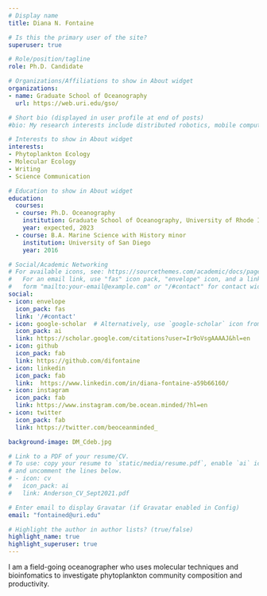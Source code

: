 ```yaml
---
# Display name
title: Diana N. Fontaine

# Is this the primary user of the site?
superuser: true

# Role/position/tagline
role: Ph.D. Candidate

# Organizations/Affiliations to show in About widget
organizations:
- name: Graduate School of Oceanography
  url: https://web.uri.edu/gso/

# Short bio (displayed in user profile at end of posts)
#bio: My research interests include distributed robotics, mobile computing and programmable matter.

# Interests to show in About widget
interests:
- Phytoplankton Ecology
- Molecular Ecology
- Writing
- Science Communication

# Education to show in About widget
education:
  courses:
  - course: Ph.D. Oceanography
    institution: Graduate School of Oceanography, University of Rhode Island 
    year: expected, 2023
  - course: B.A. Marine Science with History minor
    institution: University of San Diego
    year: 2016

# Social/Academic Networking
# For available icons, see: https://sourcethemes.com/academic/docs/page-builder/#icons
#   For an email link, use "fas" icon pack, "envelope" icon, and a link in the
#   form "mailto:your-email@example.com" or "/#contact" for contact widget.
social:
- icon: envelope
  icon_pack: fas
  link: '/#contact'
- icon: google-scholar  # Alternatively, use `google-scholar` icon from `ai` icon pack
  icon_pack: ai
  link: https://scholar.google.com/citations?user=Ir9oVsgAAAAJ&hl=en
- icon: github
  icon_pack: fab
  link: https://github.com/difontaine
- icon: linkedin
  icon_pack: fab
  link:  https://www.linkedin.com/in/diana-fontaine-a59b66160/
- icon: instagram
  icon_pack: fab
  link: https://www.instagram.com/be.ocean.minded/?hl=en
- icon: twitter
  icon_pack: fab
  link: https://twitter.com/beoceanminded_

background-image: DM_Cdeb.jpg

# Link to a PDF of your resume/CV.
# To use: copy your resume to `static/media/resume.pdf`, enable `ai` icons in `params.toml`, 
# and uncomment the lines below.
# - icon: cv
#   icon_pack: ai
#   link: Anderson_CV_Sept2021.pdf

# Enter email to display Gravatar (if Gravatar enabled in Config)
email: "fontained@uri.edu"

# Highlight the author in author lists? (true/false)
highlight_name: true
highlight_superuser: true
---
```

I am a field-going oceanographer who uses molecular techniques and bioinfomatics to investigate phytoplankton community composition and productivity.
